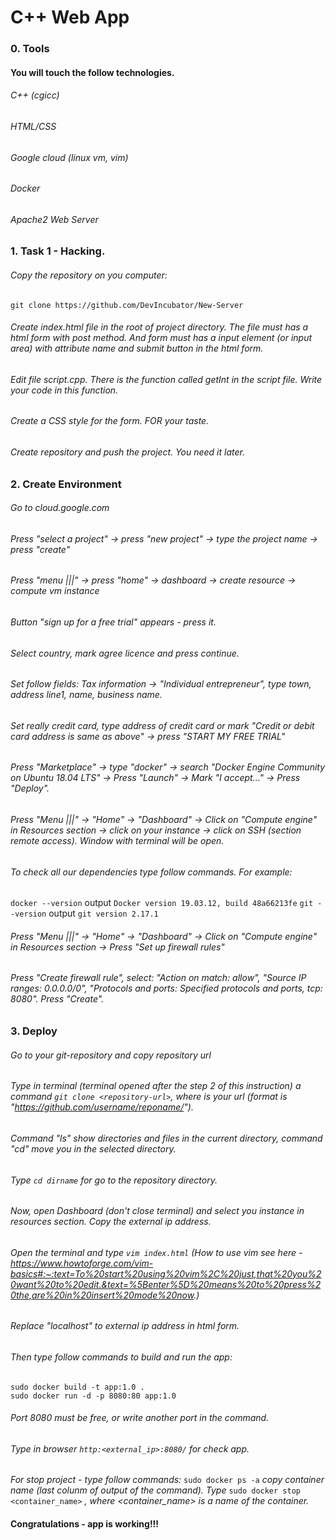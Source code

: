 # C++ Web App

### 0. Tools

#### You will touch the follow technologies.

###### C++ (cgicc)
###### HTML/CSS
###### Google cloud (linux vm, vim)
###### Docker
###### Apache2 Web Server


### 1. Task 1 - Hacking.

###### Copy the repository on you computer:
```
git clone https://github.com/DevIncubator/New-Server
```
###### Create index.html file in the root of project directory. The file must has a html form with post method. And form must has a input element (or input area) with attribute name and submit button in the html form.
###### Edit file script.cpp. There is the function called getInt in the script file. Write your code in this function.
###### Create a CSS style for the form. FOR your taste.
###### Create repository and push the project. You need it later.

### 2. Create Environment
###### Go to cloud.google.com
###### Press "select a project" -> press "new project" -> type the project name -> press "create"
###### Press "menu |||" -> press "home" -> dashboard -> create resource -> compute vm instance
###### Button "sign up for a free trial" appears - press it.
###### Select country, mark agree licence and press continue.
###### Set follow fields: Tax information -> "Individual entrepreneur", type town, address line1, name, business name.
###### Set really credit card, type address of credit card or mark "Credit or debit card address is same as above" -> press "START MY FREE TRIAL"
###### Press "Marketplace" -> type "docker" -> search "Docker Engine Community on Ubuntu 18.04 LTS" -> Press "Launch" -> Mark "I accept..." -> Press "Deploy".
###### Press "Menu |||" -> "Home" -> "Dashboard" -> Click on "Compute engine" in Resources section -> click on your instance -> click on SSH (section remote access). Window with terminal will be open.
###### To check all our dependencies type follow commands. For example:
```docker --version``` output ```Docker version 19.03.12, build 48a66213fe```
```git --version``` output ```git version 2.17.1```
###### Press "Menu |||" -> "Home" -> "Dashboard" -> Click on "Compute engine" in Resources section -> Press "Set up firewall rules"
###### Press "Create firewall rule", select: "Action on match: allow", "Source IP ranges: 0.0.0.0/0", "Protocols and ports: Specified protocols and ports, tcp: 8080". Press "Create".

### 3. Deploy
###### Go to your git-repository and copy repository url
###### Type in terminal (terminal opened after the step 2 of this instruction) a command ```git clone <repository-url>```, where <repository-url> is your url (format is "https://github.com/username/reponame/").
###### Command "ls" show directories and files in the current directory, command "cd" move you in the selected directory.
###### Type ```cd dirname``` for go to the repository directory.
###### Now, open Dashboard (don't close terminal) and select you instance in resources section. Copy the external ip address.
###### Open the terminal and type ```vim index.html``` (How to use vim see here - https://www.howtoforge.com/vim-basics#:~:text=To%20start%20using%20vim%2C%20just,that%20you%20want%20to%20edit.&text=%5Benter%5D%20means%20to%20press%20the,are%20in%20insert%20mode%20now.)
###### Replace "localhost" to external ip address in html form.
###### Then type follow commands to build and run the app:
```
sudo docker build -t app:1.0 .
sudo docker run -d -p 8080:80 app:1.0
```
###### Port 8080 must be free, or write another port in the command.
###### Type in browser ```http:<external_ip>:8080/``` for check app.

*For stop project - type follow commands:*
```sudo docker ps -a```
*copy container name (last colunm of output of the command).*
*Type* ```sudo docker stop <container_name>``` *, where <container_name> is a name of the container.*

#### Congratulations - app is working!!!
